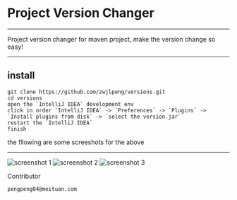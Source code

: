 # Project Version Changer

----

Project version changer for maven project, make the version change so easy!

--- 

## install

    git clone https://github.com/zwjlpeng/versions.git
    cd versions
    open the `IntelliJ IDEA` development env
    click in order `IntelliJ IDEA` -> `Preferences` -> `Plugins` -> `Install plugins from disk` -> `select the version.jar`
    restart the `IntelliJ IDEA`
    finish

the fllowing are some screeshots for the above

---

![screenshot 1](https://github.com/zwjlpeng/versions/blob/master/images/screen_1.png?raw=true)
![screenshot 2](https://github.com/zwjlpeng/versions/blob/master/images/screen_2.png?raw=true)
![screenshot 3](https://github.com/zwjlpeng/versions/blob/master/images/screen_3.png?raw=true)


Contributor

    pengpeng04@meituan.com